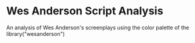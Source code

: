 # Wes Anderson Script Analysis
An analysis of Wes Anderson's screenplays using the color palette of the library("wesanderson")
